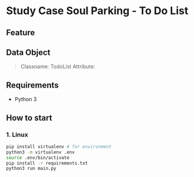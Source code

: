 # Study Case Soul Parking - To Do List

## Feature


## Data Object
> Classname: TodoList
> Attribute:


## Requirements
- Python 3

## How to start
### 1. Linux
```bash 
pip install virtualenv # for environment
python3 -m virtualenv .env
source .env/bin/activate
pip install -r requirements.txt
python3 run main.py
```